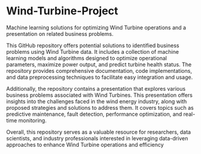 # Wind-Turbine-Project
Machine learning solutions for optimizing Wind Turbine operations and a presentation on related business problems.


This GitHub repository offers potential solutions to identified business problems using Wind Turbine data. It includes a collection of machine learning models and algorithms designed to optimize operational parameters, maximize power output, and predict turbine health status. The repository provides comprehensive documentation, code implementations, and data preprocessing techniques to facilitate easy integration and usage.

Additionally, the repository contains a presentation that explores various business problems associated with Wind Turbines. This presentation offers insights into the challenges faced in the wind energy industry, along with proposed strategies and solutions to address them. It covers topics such as predictive maintenance, fault detection, performance optimization, and real-time monitoring.

Overall, this repository serves as a valuable resource for researchers, data scientists, and industry professionals interested in leveraging data-driven approaches to enhance Wind Turbine operations and efficiency
